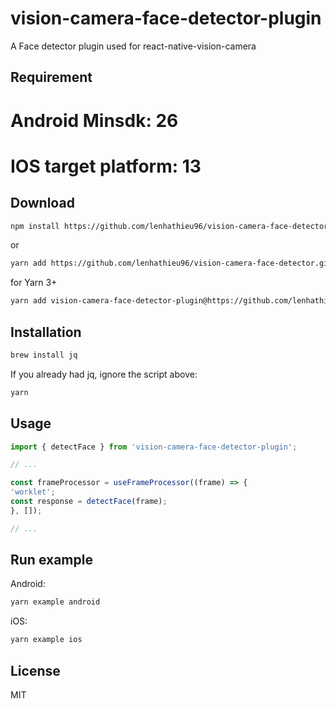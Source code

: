 # vision-camera-face-detector-plugin

A Face detector plugin used for react-native-vision-camera

## Requirement
# Android Minsdk: 26
# IOS target platform: 13

## Download

```sh
npm install https://github.com/lenhathieu96/vision-camera-face-detector.git#latest
```
or

```sh
yarn add https://github.com/lenhathieu96/vision-camera-face-detector.git#latest
```

for Yarn 3+

```sh
yarn add vision-camera-face-detector-plugin@https://github.com/lenhathieu96/vision-camera-face-detector.git#latest
```

## Installation


```sh
brew install jq
```
If you already had jq, ignore the script above:

```sh 
yarn
```

## Usage

```js
import { detectFace } from 'vision-camera-face-detector-plugin';

// ...

const frameProcessor = useFrameProcessor((frame) => {
'worklet';
const response = detectFace(frame);
}, []);

// ...
```

## Run example

Android:
```sh 
yarn example android
```

iOS:
```sh 
yarn example ios
```

## License

MIT
